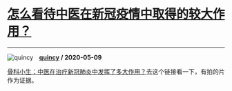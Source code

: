 # [怎么看待中医在新冠疫情中取得的较大作用？](https://www.zhihu.com/answer/1210979514)

-------------------------------------------------------------------

![quincy](https://pic1.zhimg.com/da8e974dc.jpg?source=1940ef5c "quincy")&emsp;**[quincy](https://www.zhihu.com/people/quincyhyh) / 2020-05-09**



[骨科小生：中医在治疗新冠肺炎中发挥了多大作用？](https://www.zhihu.com/answer/1106813618)去这个链接看一下，有拍的片作为证据。

